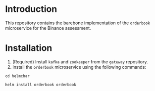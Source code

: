 # Introduction
This repository contains the barebone implementation of the `orderbook` microservice for the Binance assessment.

# Installation
1. (Required) Install `kafka` and `zookeeper` from the `gateway` repository.
2. Install the `orderbook` microservice using the following commands:
```
cd helmchar

helm install orderbook orderbook
```